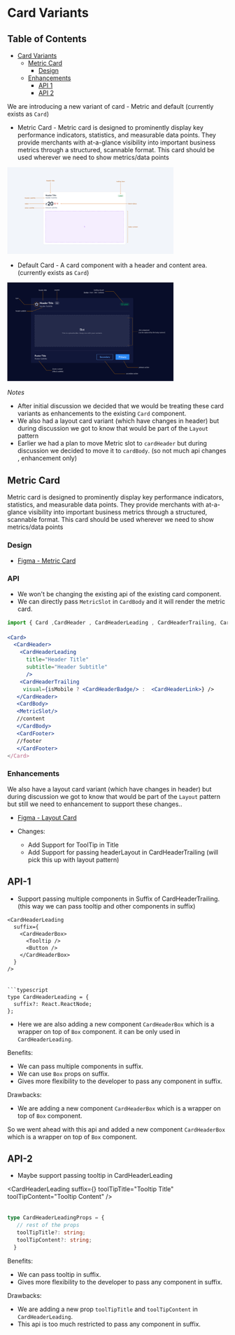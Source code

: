# Card Variants

## Table of Contents
- [Card Variants](#card-variants)
  - [Metric Card](#metric-card)
    - [Design](#design)
  - [Enhancements](#enhancements)
    - [API 1](#api-1)
    - [API 2](#api-2)

    

We are introducing a new variant of card -  Metric and default (currently exists as `Card`)

- Metric Card - Metric card is designed to prominently display key performance indicators, statistics, and measurable data points. They provide merchants with at-a-glance visibility into important business metrics through a structured, scannable format. This card should be used wherever we need to show metrics/data points

<img src="./metric.png" alt="Metric Card" width="380"  />

- Default Card - A card component with a header and content area. (currently exists as `Card`)

<img src="./card-anatomy.png" alt="Default Card"  width="380"/>

*Notes*


- After initial discussion we decided that we would be treating these card variants as enhancements to the existing `Card` component. 
- We also had a layout card variant (which have changes in header) but during discussion we got to know that would be part of the `Layout` pattern
- Earlier we had a plan to move Metric slot to `cardHeader` but during discussion we decided to move it to `cardBody`.  (so not much api changes , enhancement only)

## Metric Card

Metric card is designed to prominently display key performance indicators, statistics, and measurable data points. They provide merchants with at-a-glance visibility into important business metrics through a structured, scannable format. This card should be used wherever we need to show metrics/data points

### Design

- [Figma - Metric Card](https://www.figma.com/design/yKBlpifyZvi28APkmlY5Td/-Research--Cards--v2-?node-id=1448-6614&m=dev)

### API 
* We won't be changing the existing api of the existing card component.
* We can directly pass `MetricSlot` in `CardBody` and it will render the metric card.

```jsx
import { Card ,CardHeader , CardHeaderLeading , CardHeaderTrailing, CardHeaderBadge , CardHeaderLink ,CardHeaderButton } from '@razorpay/blade/components';

<Card>
  <CardHeader>
    <CardHeaderLeading
      title="Header Title"
      subtitle="Header Subtitle"
      />
    <CardHeaderTrailing
     visual={isMobile ? <CardHeaderBadge/> :  <CardHeaderLink>} />
   </CardHeader>
   <CardBody>
   <MetricSlot/>
   //content
   </CardBody>
   <CardFooter>
   //footer
   </CardFooter>
</Card>
```

### Enhancements

We also have a layout card variant (which have changes in header) but during discussion we got to know that would be part of the `Layout` pattern
but still we need to enhancement to support these changes.. 

- [Figma - Layout Card ](https://www.figma.com/design/yKBlpifyZvi28APkmlY5Td/-Research--Cards--v2-?node-id=1429-61697&p=f&m=dev)


- Changes: 
  - Add Support for ToolTip in Title 
  - Add Support for passing headerLayout in CardHeaderTrailing (will pick this up with layout pattern)
  


## API-1
* Support passing multiple components in Suffix of CardHeaderTrailing. (this way we can pass tooltip and other components in suffix)
```tsx
<CardHeaderLeading
  suffix={
    <CardHeaderBox>
      <Tooltip />
      <Button />
    </CardHeaderBox>
  }
/>


```typescript
type CardHeaderLeading = {
  suffix?: React.ReactNode;
};
```
* Here we are also adding a new component `CardHeaderBox` which is a wrapper on top of `Box` component. it can be only used in `CardHeaderLeading`.

 Benefits:
 - We can pass multiple components in suffix.
 - We can use `Box` props on suffix.
 - Gives more flexibility to the developer to pass any component in suffix.

Drawbacks:
- We are adding a new component `CardHeaderBox` which is a wrapper on top of `Box` component.

So we went ahead with this api and added a new component `CardHeaderBox` which is a wrapper on top of `Box` component.

## API-2
* Maybe support passing tooltip  in CardHeaderLeading


<CardHeaderLeading
  suffix={<CardHeaderBadge />}
  toolTipTitle="Tooltip Title"
  toolTipContent="Tooltip Content"
/>

```typescript

type CardHeaderLeadingProps = {
   // rest of the props
   toolTipTitle?: string;
   toolTipContent?: string;
  }

```

Benefits:
- We can pass tooltip in suffix.
- Gives more flexibility to the developer to pass any component in suffix.

Drawbacks:
- We are adding a new prop `toolTipTitle` and `toolTipContent` in `CardHeaderLeading`.
- This api is too much restricted to pass any component in suffix.
